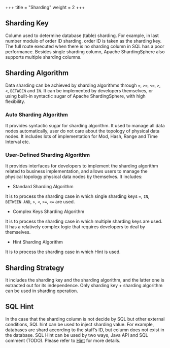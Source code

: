 +++
title = "Sharding"
weight = 2
+++

## Sharding Key

Column used to determine database (table) sharding.
For example, in last number modulo of order ID sharding, order ID is taken as the sharding key. 
The full route executed when there is no sharding column in SQL has a poor performance. 
Besides single sharding column, Apache ShardingSphere also supports multiple sharding columns.

## Sharding Algorithm

Data sharding can be achieved by sharding algorithms through `=`, `>=`, `<=`, `>`, `<`, `BETWEEN` and `IN`.
It can be implemented by developers themselves, or using built-in syntactic sugar of Apache ShardingSphere, with high flexibility.

### Auto Sharding Algorithm

It provides syntactic sugar for sharding algorithm.
It used to manage all data nodes automatically, user do not care about the topology of physical data nodes.
It includes lots of implementation for Mod, Hash, Range and Time Interval etc.

### User-Defined Sharding Algorithm

It provides interfaces for developers to implement the sharding algorithm related to business implementation, and allows users to manage the physical topology physical data nodes by themselves.
It includes:

- Standard Sharding Algorithm

It is to process the sharding case in which single sharding keys `=`, `IN`, `BETWEEN AND`, `>`, `<`, `>=`, `<=` are used.

- Complex Keys Sharding Algorithm

It is to process the sharding case in which multiple sharding keys are used.
It has a relatively complex logic that requires developers to deal by themselves.

- Hint Sharding Algorithm

It is to process the sharding case in which Hint is used.

## Sharding Strategy

It includes the sharding key and the sharding algorithm, and the latter one is extracted out for its independence. 
Only sharding key + sharding algorithm can be used in sharding operation.

## SQL Hint

In the case that the sharding column is not decide by SQL but other external conditions, SQL hint can be used to inject sharding value. 
For example, databases are shard according to the staff’s ID, but column does not exist in the database. 
SQL Hint can be used by two ways, Java API and SQL comment (TODO).
Please refer to [Hint](/en/features/sharding/concept/hint/) for more details.
